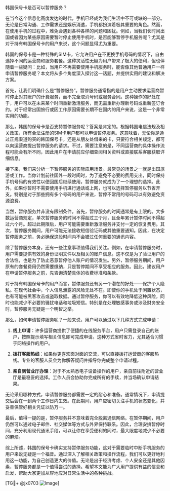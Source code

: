 韩国保号卡是否可以暂停服务？

在当今这个信息化高度发达的时代，手机已经成为我们生活中不可或缺的一部分。无论是日常沟通、工作需求还是娱乐消遣，手机都扮演着极其重要的角色。然而，在使用手机的过程中，难免会遇到各种各样的问题和困扰。例如，当我们长时间出国或者因为某些原因需要暂时停止使用手机时，是否能够暂停手机服务呢？尤其是对于持有韩国保号卡的用户来说，这个问题显得尤为重要。

韩国的保号卡是一种特殊的SIM卡，它允许用户在不更换手机号码的情况下，自由选择不同的运营商和服务套餐。这种灵活性无疑为用户带来了极大的便利，但也伴随着一些疑问：比如，当用户不再需要使用手机服务时，能否像其他普通用户一样申请暂停服务呢？本文将从多个角度深入探讨这一话题，并提供实用的建议和解决方案。

首先，让我们明确什么是“暂停服务”。暂停服务通常指的是用户主动要求运营商暂时停止对其账户的计费服务，而不完全取消号码或服务合同。这种操作的好处在于，用户可以在未来某个时间重新激活服务，而无需重新办理新号码或重新签订合约。对于经常出国旅行或因工作原因需要长期不在国内的用户来说，这是一个非常实用的功能。

那么，韩国的保号卡是否支持暂停服务呢？答案是肯定的。根据韩国电信法规及相关政策，所有合法注册的SIM卡用户都可以申请暂停服务。这意味着，无论你是通过正规渠道购买的韩国保号卡，还是从朋友处借来的卡，只要符合相关规定，都可以向运营商提出暂停服务的请求。不过，需要注意的是，不同运营商的具体操作流程可能会有所不同，因此用户在申请前应仔细查阅相关资料或直接联系客服获取详细信息。

接下来，我们来分析一下暂停服务的实际应用场景。最常见的场景之一就是出国旅游或工作。当你计划前往国外一段时间时，为了避免不必要的费用支出，同时保持手机号码的有效性以便回国后继续使用，暂停服务就成为了一个理想的选择。此外，如果你暂时不需要使用手机进行通话或上网，也可以选择暂停服务以节省开支。特别是对于那些拥有多个号码的用户来说，暂停不常用的号码可以有效避免资源浪费。

当然，暂停服务并非没有限制条件。首先，暂停服务的时间通常是有上限的。大多数运营商规定，单次暂停服务的时间不得超过三个月，且全年累计暂停时间不得超过六个月。超过此期限后，用户可能需要重新激活服务并支付一定的恢复费用。其次，暂停服务期间，用户可能无法接收短信验证码或其他重要通知。因此，在决定暂停服务之前，务必确保这段时间内不会错过任何重要的通讯内容。

除了暂停服务本身，还有一些注意事项值得我们关注。例如，在申请暂停服务时，用户需要提供有效的身份证明文件以及相关的账户信息。这不仅是为了验证用户的合法性，也是为了防止恶意暂停他人账户的情况发生。另外，暂停服务期间，用户原有的套餐费用仍然需要缴纳，只是暂停期间不享受相应的服务。因此，建议用户在申请暂停服务之前，先咨询清楚具体的收费标准和条款。

对于持有韩国保号卡的用户而言，暂停服务还有另一个潜在的好处——保护个人隐私。在现代社会中，个人信息泄露的风险无处不在。即使你的手机处于闲置状态，也有可能被黑客攻击或盗取数据。通过暂停服务，你可以有效地降低这种风险，同时也能减少不必要的骚扰电话和垃圾短信。特别是在处理敏感事务或涉及财务安全时，暂停服务无疑是一个明智之举。

那么，如何申请暂停服务呢？一般来说，用户可以通过以下几种方式完成申请：

1. **线上申请**：许多运营商提供了便捷的在线服务平台，用户只需登录自己的账户，按照提示填写相关信息即可完成申请。这种方式省时省力，尤其适合习惯于网络操作的用户。

2. **拨打客服热线**：如果你更喜欢面对面的交流，可以直接拨打运营商的客服热线。专业的客服人员会为你解答疑问并指导你完成整个申请过程。

3. **亲自到营业厅办理**：对于不太熟悉电子设备操作的用户，亲自前往附近的营业厅是最稳妥的选择。工作人员会协助你完成所有的手续，并当场确认申请结果。

无论采用哪种方式，申请暂停服务都需要一定的耐心和准备。通常情况下，申请提交后会在一到两个工作日内生效。在此期间，用户应密切关注手机的状态变化，并妥善保管好相关凭证以防万一。

最后，值得一提的是，暂停服务并不意味着完全脱离通信网络。在暂停期间，用户仍然可以通过电子邮件、社交媒体等方式与外界保持联系。因此，合理安排暂停时间，充分利用现代通讯手段，可以让你在享受便利的同时，最大限度地减少不必要的麻烦。

综上所述，韩国的保号卡确实支持暂停服务功能，这对于需要临时中断手机服务的用户来说无疑是一个福音。通过深入了解相关政策和操作流程，我们可以更好地利用这一功能，为自己创造更大的价值。无论是出于经济考虑、个人安全还是其他因素，暂停服务都是一个值得尝试的选择。希望本文能为广大用户提供有益的信息和启发，帮助大家更加从容地应对日常生活中的各种挑战。

[TG💪+ @jx0703 ![Image](https://github.com/user-attachments/assets/dbca1d08-cadb-493c-b0ec-ad6f7a83f270)]